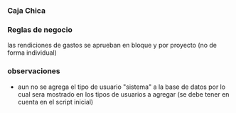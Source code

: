 ### Caja Chica


### Reglas de negocio


las rendiciones de gastos se aprueban en bloque y por proyecto (no de forma individual)


### observaciones

- aun no se agrega el tipo de usuario "sistema" a la base de datos por lo cual sera mostrado en los tipos de usuarios a agregar (se debe tener en cuenta en el script inicial)

